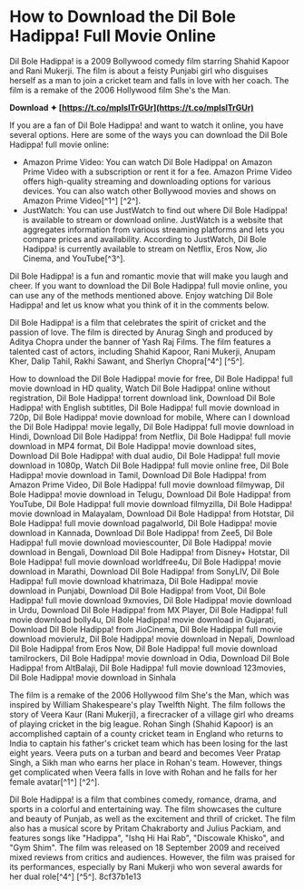 # How to Download the Dil Bole Hadippa! Full Movie Online
 
Dil Bole Hadippa! is a 2009 Bollywood comedy film starring Shahid Kapoor and Rani Mukerji. The film is about a feisty Punjabi girl who disguises herself as a man to join a cricket team and falls in love with her coach. The film is a remake of the 2006 Hollywood film She's the Man.
 
**Download ✦ [https://t.co/mpIslTrGUr](https://t.co/mpIslTrGUr)**


 
If you are a fan of Dil Bole Hadippa! and want to watch it online, you have several options. Here are some of the ways you can download the Dil Bole Hadippa! full movie online:
 
- Amazon Prime Video: You can watch Dil Bole Hadippa! on Amazon Prime Video with a subscription or rent it for a fee. Amazon Prime Video offers high-quality streaming and downloading options for various devices. You can also watch other Bollywood movies and shows on Amazon Prime Video[^1^] [^2^].
- JustWatch: You can use JustWatch to find out where Dil Bole Hadippa! is available to stream or download online. JustWatch is a website that aggregates information from various streaming platforms and lets you compare prices and availability. According to JustWatch, Dil Bole Hadippa! is currently available to stream on Netflix, Eros Now, Jio Cinema, and YouTube[^3^].

Dil Bole Hadippa! is a fun and romantic movie that will make you laugh and cheer. If you want to download the Dil Bole Hadippa! full movie online, you can use any of the methods mentioned above. Enjoy watching Dil Bole Hadippa! and let us know what you think of it in the comments below.
  
Dil Bole Hadippa! is a film that celebrates the spirit of cricket and the passion of love. The film is directed by Anurag Singh and produced by Aditya Chopra under the banner of Yash Raj Films. The film features a talented cast of actors, including Shahid Kapoor, Rani Mukerji, Anupam Kher, Dalip Tahil, Rakhi Sawant, and Sherlyn Chopra[^4^] [^5^].
 
How to download the Dil Bole Hadippa! movie for free,  Dil Bole Hadippa! full movie download in HD quality,  Watch Dil Bole Hadippa! online without registration,  Dil Bole Hadippa! torrent download link,  Download Dil Bole Hadippa! with English subtitles,  Dil Bole Hadippa! full movie download in 720p,  Dil Bole Hadippa! movie download for mobile,  Where can I download the Dil Bole Hadippa! movie legally,  Dil Bole Hadippa! full movie download in Hindi,  Download Dil Bole Hadippa! from Netflix,  Dil Bole Hadippa! full movie download in MP4 format,  Dil Bole Hadippa! movie download sites,  Download Dil Bole Hadippa! with dual audio,  Dil Bole Hadippa! full movie download in 1080p,  Watch Dil Bole Hadippa! full movie online free,  Dil Bole Hadippa! movie download in Tamil,  Download Dil Bole Hadippa! from Amazon Prime Video,  Dil Bole Hadippa! full movie download filmywap,  Dil Bole Hadippa! movie download in Telugu,  Download Dil Bole Hadippa! from YouTube,  Dil Bole Hadippa! full movie download filmyzilla,  Dil Bole Hadippa! movie download in Malayalam,  Download Dil Bole Hadippa! from Hotstar,  Dil Bole Hadippa! full movie download pagalworld,  Dil Bole Hadippa! movie download in Kannada,  Download Dil Bole Hadippa! from Zee5,  Dil Bole Hadippa! full movie download moviescounter,  Dil Bole Hadippa! movie download in Bengali,  Download Dil Bole Hadippa! from Disney+ Hotstar,  Dil Bole Hadippa! full movie download worldfree4u,  Dil Bole Hadippa! movie download in Marathi,  Download Dil Bole Hadippa! from SonyLIV,  Dil Bole Hadippa! full movie download khatrimaza,  Dil Bole Hadippa! movie download in Punjabi,  Download Dil Bole Hadippa! from Voot,  Dil Bole Hadippa! full movie download 9xmovies,  Dil Bole Hadippa! movie download in Urdu,  Download Dil Bole Hadippa! from MX Player,  Dil Bole Hadippa! full movie download bolly4u,  Dil Bole Hadippa! movie download in Gujarati,  Download Dil Bole Hadippa! from JioCinema,  Dil Bole Hadippa! full movie download movierulz,  Dil Bole Hadippa! movie download in Nepali,  Download Dil Bole Hadippa! from Eros Now,  Dil Bole Hadippa! full movie download tamilrockers,  Dil Bole Hadippa! movie download in Odia,  Download Dil Bole Hadippa! from AltBalaji,  Dil Bole Hadippa! full movie download 123movies,  Dil Bole Hadippa! movie download in Sinhala
 
The film is a remake of the 2006 Hollywood film She's the Man, which was inspired by William Shakespeare's play Twelfth Night. The film follows the story of Veera Kaur (Rani Mukerji), a firecracker of a village girl who dreams of playing cricket in the big league. Rohan Singh (Shahid Kapoor) is an accomplished captain of a county cricket team in England who returns to India to captain his father's cricket team which has been losing for the last eight years. Veera puts on a turban and beard and becomes Veer Pratap Singh, a Sikh man who earns her place in Rohan's team. However, things get complicated when Veera falls in love with Rohan and he falls for her female avatar[^1^] [^2^].
 
Dil Bole Hadippa! is a film that combines comedy, romance, drama, and sports in a colorful and entertaining way. The film showcases the culture and beauty of Punjab, as well as the excitement and thrill of cricket. The film also has a musical score by Pritam Chakraborty and Julius Packiam, and features songs like "Hadippa", "Ishq Hi Hai Rab", "Discowale Khisko", and "Gym Shim". The film was released on 18 September 2009 and received mixed reviews from critics and audiences. However, the film was praised for its performances, especially by Rani Mukerji who won several awards for her dual role[^4^] [^5^].
 8cf37b1e13
 
